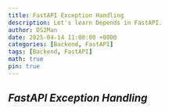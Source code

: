 ```yaml
---
title: FastAPI Exception Handling
description: Let's learn Depends in FastAPI.
author: DS2Man
date: 2025-04-14 11:00:00 +0000
categories: [Backend, FastAPI]
tags: [Backend, FastAPI]
math: true
pin: true
---
```


## *FastAPI Exception Handling*

